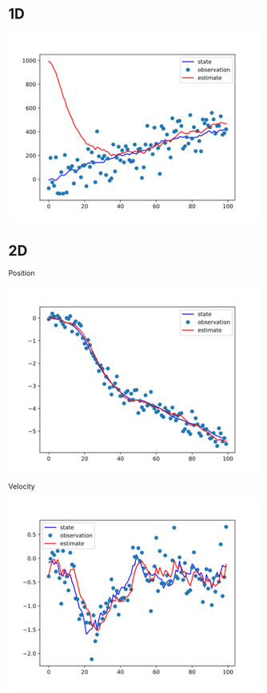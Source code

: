 # 1D

<p align="center"><img src="img/wiki.svg"/></p>

# 2D

Position
<p align="center"><img src="img/wiki2.0.svg"/></p>

Velocity
<p align="center"><img src="img/wiki2.1.svg"/></p>
